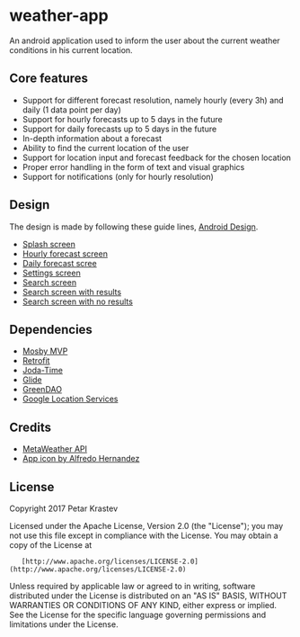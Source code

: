 # weather-app

An android application used to inform the user about the current weather conditions in his current location.

## Core features

* Support for different forecast resolution, namely hourly (every 3h) and daily (1 data point per day)
* Support for hourly forecasts up to 5 days in the future 
* Support for daily forecasts up to 5 days in the future
* In-depth information about a forecast
* Ability to find the current location of the user
* Support for location input and forecast feedback for the chosen location
* Proper error handling in the form of text and visual graphics
* Support for notifications (only for hourly resolution)

## Design

The design is made by following these guide lines, [Android Design](https://developer.android.com/design/index.html).

* [Splash screen](https://user-images.githubusercontent.com/29614239/31318215-52e26a64-ac57-11e7-9704-d9b0a8c6fc69.jpg)
* [Hourly forecast screen](https://user-images.githubusercontent.com/29614239/31318218-5cd76e34-ac57-11e7-9363-aa02e237a59c.jpg)
* [Daily forecast scree](https://user-images.githubusercontent.com/29614239/31318220-6235f512-ac57-11e7-8ff8-fd43faa2dec6.jpg)
* [Settings screen](https://user-images.githubusercontent.com/29614239/31318222-68ac8384-ac57-11e7-8a0f-9d6586f7e15d.jpg)
* [Search screen](https://user-images.githubusercontent.com/29614239/31318224-6fced324-ac57-11e7-8acf-fc9df7413460.jpg)
* [Search screen with results](https://user-images.githubusercontent.com/29614239/31318226-797cb724-ac57-11e7-8594-460244baeabf.jpg)
* [Search screen with no results](https://user-images.githubusercontent.com/29614239/31318227-7cac556c-ac57-11e7-86a1-eba003a7dd1d.jpg)

## Dependencies

* [Mosby MVP](http://hannesdorfmann.com/mosby/)
* [Retrofit](http://square.github.io/retrofit/)
* [Joda-Time](http://www.joda.org/joda-time/)
* [Glide](http://bumptech.github.io/glide/)
* [GreenDAO](http://greenrobot.org/greendao/)
* [Google Location Services](https://developer.android.com/training/location/index.html)

## Credits

* [MetaWeather API](https://www.metaweather.com/)
* [App icon by Alfredo Hernandez](https://www.flaticon.com/authors/alfredo-hernandez)

## License

   Copyright 2017 Petar Krastev

   Licensed under the Apache License, Version 2.0 (the "License");
   you may not use this file except in compliance with the License.
   You may obtain a copy of the License at

       [http://www.apache.org/licenses/LICENSE-2.0](http://www.apache.org/licenses/LICENSE-2.0)

   Unless required by applicable law or agreed to in writing, software
   distributed under the License is distributed on an "AS IS" BASIS,
   WITHOUT WARRANTIES OR CONDITIONS OF ANY KIND, either express or implied.
   See the License for the specific language governing permissions and
   limitations under the License.
